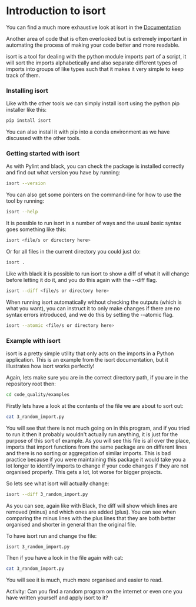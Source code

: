 # Introduction to isort

You can find a much more exhaustive look at isort in the [Documentation](https://pycqa.github.io/isort/)

Another area of code that is often overlooked but is extremely important in automating the process of making your code better and more readable.

isort is a tool for dealing with the python module imports part of a script, it will sort the imports alphabetically and also separate different types of imports into groups of like types such that it makes it very simple to keep track of them.

### Installing isort

Like with the other tools we can simply install isort using the python pip installer like this:

```bash
pip install isort
```

You can also install it with pip into a conda environment as we have discussed with the other tools.


### Getting started with isort

As with Pylint and black, you can check the package is installed correctly and find out what version you have by running:

```bash
isort --version
```

You can also get some pointers on the command-line for how to use the tool by running:

```bash
isort --help
```

It is possible to run isort in a number of ways and the usual basic syntax goes something like this:


```bash
isort <file/s or directory here>
```

Or for all files in the current directory you could just do:

```bash
isort .
```

Like with black it is possible to run isort to show a diff of what it will change before letting it do it, and you do this again with the --diff flag.

```bash
isort --diff <file/s or directory here>
```

When running isort automatically without checking the outputs (which is what you want), you can instruct it to only make changes if there are no syntax errors introduced, and we do this by setting the --atomic flag.

```bash
isort --atomic <file/s or directory here>
```

### Example with isort

isort is a pretty simple utility that only acts on the imports in a Python application. This is an example from the isort documentation, but it illustrates how isort works perfectly!

Again, lets make sure you are in the correct directory path, if you are in the repository root then:

```bash
cd code_quality/examples
```

Firstly lets have a look at the contents of the file we are about to sort out:

```bash
cat 3_random_import.py
```

You will see that there is not much going on in this program, and if you tried to run it then it probably wouldn't actually run anything, it is just for the purpose of this sort of example. As you will see this file is all over the place, imports that import functions from the same package are on different lines and there is no sorting or aggregation of similar imports. This is bad practice because if you were maintaining this package it would take you a lot longer to identify imports to change if your code changes if they are not organised properly. This gets a lot, lot worse for bigger projects.

So lets see what isort will actually change:

```bash
isort --diff 3_random_import.py
```

As you can see, again like with Black, the diff will show which lines are removed (minus) and which ones are added (plus). You can see when comparing the minus lines with the plus lines that they are both better organised and shorter in general than the original file.

To have isort run and change the file:

```bash
isort 3_random_import.py
```

Then if you have a look in the file again with cat:

```bash
cat 3_random_import.py
```

You will see it is much, much more organised and easier to read.

Activity: Can you find a random program on the internet or even one you have written yourself and apply isort to it?


